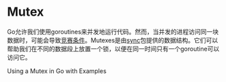 # Mutex

Go允许我们使用goroutines来并发地运行代码。然而，当并发的进程访问同一块数据时，可能会导致[竞赛条件](https://www.sohamkamani.com/golang/data-races/)。Mutexes是由[sync](https://pkg.go.dev/sync/)包提供的数据结构。它们可以帮助我们在不同的数据段上放置一个锁，以便在同一时间只有一个goroutine可以访问它。

<BadgeLink colorScheme="yellow" badgeText="Read" href="https://www.sohamkamani.com/golang/mutex/"> Using a Mutex in Go with Examples</BadgeLink>
